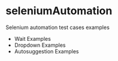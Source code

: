 # seleniumAutomation
Selenium automation test cases examples
 - Wait Examples
 - Dropdown Examples
 - Autosuggestion Examples
